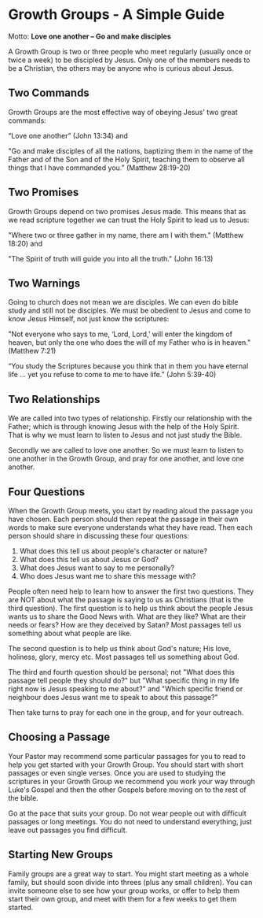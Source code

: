 # Growth Groups - A Simple Guide

Motto: **Love one another – Go and make disciples**

A Growth Group is two or three people who meet regularly (usually once or twice a week) to be discipled by Jesus. Only one of the members needs to be a Christian, the others may be anyone who is curious about Jesus.

## Two Commands

Growth Groups are the most effective way of obeying Jesus' two great commands:

“Love one another” (John 13:34) and

"Go and make disciples of all the nations, baptizing them in the name of the Father and of the Son and of the Holy Spirit, teaching them to observe all things that I have commanded you.” (Matthew 28:19-20)

## Two Promises

Growth Groups depend on two promises Jesus made. This means that as we read scripture together we can trust the Holy Spirit to lead us to Jesus:

"Where two or three gather in my name, there am I with them." (Matthew 18:20) and

"The Spirit of truth will guide you into all the truth." (John 16:13)

## Two Warnings

Going to church does not mean we are disciples. We can even do bible study and still not be disciples. We must be obedient to Jesus and come to know Jesus Himself, not just know the scriptures:

"Not everyone who says to me, ‘Lord, Lord,’ will enter the kingdom of heaven, but only the one who does the will of my Father who is in heaven." (Matthew 7:21)

“You study the Scriptures because you think that in them you have eternal life ... yet you refuse to come to me to have life.” (John 5:39-40)

## Two Relationships

We are called into two types of relationship. Firstly our relationship with the Father; which is through knowing Jesus with the help of the Holy Spirit. That is why we must learn to listen to Jesus and not just study the Bible.

Secondly we are called to love one another. So we must learn to listen to one another in the Growth Group, and pray for one another, and love one another.

## Four Questions

When the Growth Group meets, you start by reading aloud the passage you have chosen. Each person should then repeat the passage in their own words to make sure everyone understands what they have read. Then each person should share in discussing these four questions:

1.  What does this tell us about people's character or nature?
2.  What does this tell us about Jesus or God?
3.  What does Jesus want to say to me personally?
4.  Who does Jesus want me to share this message with?

People often need help to learn how to answer the first two questions. They are NOT about what the passage is saying to us as Christians (that is the third question). The first question is to help us think about the people Jesus wants us to share the Good News with. What are they like? What are their needs or fears? How are they deceived by Satan? Most passages tell us something about what people are like.

The second question is to help us think about God's nature; His love, holiness, glory, mercy etc. Most passages tell us something about God.

The third and fourth question should be personal; not "What does this passage tell people they should do?" but "What specific thing in my life right now is Jesus speaking to me about?" and "Which specific friend or neighbour does Jesus want me to speak to about this passage?"

Then take turns to pray for each one in the group, and for your outreach.

## Choosing a Passage

Your Pastor may recommend some particular passages for you to read to help you get started with your Growth Group. You should start with short passages or even single verses. Once you are used to studying the scriptures in your Growth Group we recommend you work your way through Luke's Gospel and then the other Gospels before moving on to the rest of the bible.

Go at the pace that suits your group. Do not wear people out with difficult passages or long meetings. You do not need to understand everything, just leave out passages you find difficult.

## Starting New Groups

Family groups are a great way to start. You might start meeting as a whole family, but should soon divide into threes (plus any small children). You can invite someone else to see how your group works, or offer to help them start their own group, and meet with them for a few weeks to get them started.
